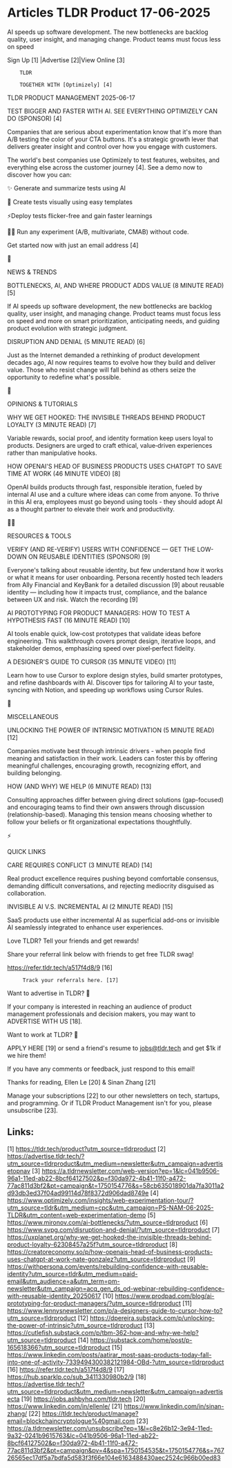# Articles TLDR Product 17-06-2025

AI speeds up software development. The new bottlenecks are backlog
quality, user insight, and managing change. Product teams must focus
less on
speed ‌ ‌ ‌ ‌ ‌ ‌ ‌ ‌ ‌ ‌ ‌ ‌ ‌ ‌ ‌ ‌ ‌ ‌ ‌ ‌ ‌ ‌ ‌ ‌ ‌ ‌  ‌ ‌ ‌ ‌ ‌ ‌ ‌ ‌ ‌ ‌ ‌ ‌ ‌ ‌ ‌ ‌ ‌ ‌ ‌ ‌ ‌ ‌ ‌ ‌ ‌ ‌ 


 Sign Up [1] |Advertise [2]|View Online [3] 

		TLDR 

		TOGETHER WITH [Optimizely] [4]

TLDR PRODUCT MANAGEMENT 2025-06-17

 TEST BIGGER AND FASTER WITH AI. SEE EVERYTHING OPTIMIZELY CAN DO
(SPONSOR) [4] 

 Companies that are serious about experimentation know that it's more
than A/B testing the color of your CTA buttons. It's a strategic
growth lever that delivers greater insight and control over how you
engage with customers.

The world's best companies use Optimizely to test features, websites,
and everything else across the customer journey [4]. See a demo now to
discover how you can:

✨ Generate and summarize tests using AI

🎨 Create tests visually using easy templates

⚡️Deploy tests flicker-free and gain faster learnings

👩‍🔬 Run any experiment (A/B, multivariate, CMAB) without
code.

Get started now with just an email address [4]

📱 

NEWS & TRENDS

 BOTTLENECKS, AI, AND WHERE PRODUCT ADDS VALUE (8 MINUTE READ) [5] 

 If AI speeds up software development, the new bottlenecks are backlog
quality, user insight, and managing change. Product teams must focus
less on speed and more on smart prioritization, anticipating needs,
and guiding product evolution with strategic judgment. 

 DISRUPTION AND DENIAL (5 MINUTE READ) [6] 

 Just as the Internet demanded a rethinking of product development
decades ago, AI now requires teams to evolve how they build and
deliver value. Those who resist change will fall behind as others
seize the opportunity to redefine what's possible. 

🚀 

OPINIONS & TUTORIALS

 WHY WE GET HOOKED: THE INVISIBLE THREADS BEHIND PRODUCT LOYALTY (3
MINUTE READ) [7] 

 Variable rewards, social proof, and identity formation keep users
loyal to products. Designers are urged to craft ethical,
value‑driven experiences rather than manipulative hooks. 

 HOW OPENAI'S HEAD OF BUSINESS PRODUCTS USES CHATGPT TO SAVE TIME AT
WORK (46 MINUTE VIDEO) [8] 

 OpenAI builds products through fast, responsible iteration, fueled by
internal AI use and a culture where ideas can come from anyone. To
thrive in this AI era, employees must go beyond using tools - they
should adopt AI as a thought partner to elevate their work and
productivity. 

🧑‍💻 

RESOURCES & TOOLS

 VERIFY (AND RE-VERIFY) USERS WITH CONFIDENCE — GET THE LOW-DOWN ON
REUSABLE IDENTITIES (SPONSOR) [9] 

 Everyone's talking about reusable identity, but few understand how it
works or what it means for user onboarding. Persona recently hosted
tech leaders from Ally Financial and KeyBank for a detailed discussion
[9] about reusable identity — including how it impacts trust,
compliance, and the balance between UX and risk. Watch the recording
[9] 

 AI PROTOTYPING FOR PRODUCT MANAGERS: HOW TO TEST A HYPOTHESIS FAST
(16 MINUTE READ) [10] 

 AI tools enable quick, low‑cost prototypes that validate ideas
before engineering. This walkthrough covers prompt design, iterative
loops, and stakeholder demos, emphasizing speed over pixel‑perfect
fidelity. 

 A DESIGNER'S GUIDE TO CURSOR (35 MINUTE VIDEO) [11] 

 Learn how to use Cursor to explore design styles, build smarter
prototypes, and refine dashboards with AI. Discover tips for tailoring
AI to your taste, syncing with Notion, and speeding up workflows using
Cursor Rules. 

🎁 

MISCELLANEOUS

 UNLOCKING THE POWER OF INTRINSIC MOTIVATION (5 MINUTE READ) [12] 

 Companies motivate best through intrinsic drivers - when people find
meaning and satisfaction in their work. Leaders can foster this by
offering meaningful challenges, encouraging growth, recognizing
effort, and building belonging. 

 HOW (AND WHY) WE HELP (6 MINUTE READ) [13] 

 Consulting approaches differ between giving direct solutions
(gap-focused) and encouraging teams to find their own answers through
discussion (relationship-based). Managing this tension means choosing
whether to follow your beliefs or fit organizational expectations
thoughtfully. 

⚡ 

QUICK LINKS

 CARE REQUIRES CONFLICT (3 MINUTE READ) [14] 

 Real product excellence requires pushing beyond comfortable
consensus, demanding difficult conversations, and rejecting mediocrity
disguised as collaboration. 

 INVISIBLE AI V.S. INCREMENTAL AI (2 MINUTE READ) [15] 

 SaaS products use either incremental AI as superficial add-ons or
invisible AI seamlessly integrated to enhance user experiences. 

Love TLDR? Tell your friends and get rewards!

 Share your referral link below with friends to get free TLDR swag! 

 https://refer.tldr.tech/a517f4d8/9 [16] 

		 Track your referrals here. [17] 

Want to advertise in TLDR? 📰

 If your company is interested in reaching an audience of product
management professionals and decision makers, you may want to
ADVERTISE WITH US [18]. 

Want to work at TLDR? 💼

 APPLY HERE [19] or send a friend's resume to jobs@tldr.tech and get
$1k if we hire them! 

 If you have any comments or feedback, just respond to this email! 

Thanks for reading, 
Ellen Le [20] & Sinan Zhang [21] 

 Manage your subscriptions [22] to our other newsletters on tech,
startups, and programming. Or if TLDR Product Management isn't for
you, please unsubscribe [23]. 

 

Links:
------
[1] https://tldr.tech/product?utm_source=tldrproduct
[2] https://advertise.tldr.tech/?utm_source=tldrproduct&utm_medium=newsletter&utm_campaign=advertisetopnav
[3] https://a.tldrnewsletter.com/web-version?ep=1&lc=041b9506-96a1-11ed-ab22-8bcf64127502&p=f30da972-4b41-11f0-a472-77ac811d3bf2&pt=campaign&t=1750154776&s=58cb635018901da7fa3011a2d93db3ed37f04ad99114d78f8372d906dad8749e
[4] https://www.optimizely.com/insights/web-experimentation-tour/?utm_source=tldr&utm_medium=cpc&utm_campaign=PS-NAM-06-2025-TLDR&utm_content=web-experimentation-demo
[5] https://www.mironov.com/ai-bottlenecks/?utm_source=tldrproduct
[6] https://www.svpg.com/disruption-and-denial/?utm_source=tldrproduct
[7] https://uxplanet.org/why-we-get-hooked-the-invisible-threads-behind-product-loyalty-62308457a25f?utm_source=tldrproduct
[8] https://creatoreconomy.so/p/how-openais-head-of-business-products-uses-chatgpt-at-work-nate-gonzalez?utm_source=tldrproduct
[9] https://withpersona.com/events/rebuilding-confidence-with-reusable-identity?utm_source=tldr&utm_medium=paid-email&utm_audience=a&utm_term=pm-newsletter&utm_campaign=acq_gen_ds_od-webinar-rebuilding-confidence-with-reusable-identity_20250617
[10] https://www.prodpad.com/blog/ai-prototyping-for-product-managers/?utm_source=tldrproduct
[11] https://www.lennysnewsletter.com/p/a-designers-guide-to-cursor-how-to?utm_source=tldrproduct
[12] https://dpereira.substack.com/p/unlocking-the-power-of-intrinsic?utm_source=tldrproduct
[13] https://cutlefish.substack.com/p/tbm-362-how-and-why-we-help?utm_source=tldrproduct
[14] https://substack.com/home/post/p-165618366?utm_source=tldrproduct
[15] https://www.linkedin.com/posts/aatirar_most-saas-products-today-fall-into-one-of-activity-7339494300382121984-OBd-?utm_source=tldrproduct
[16] https://refer.tldr.tech/a517f4d8/9
[17] https://hub.sparklp.co/sub_3411330980b2/9
[18] https://advertise.tldr.tech/?utm_source=tldrproduct&utm_medium=newsletter&utm_campaign=advertisecta
[19] https://jobs.ashbyhq.com/tldr.tech
[20] https://www.linkedin.com/in/ellenle/
[21] https://www.linkedin.com/in/sinan-zhang/
[22] https://tldr.tech/product/manage?email=blockchaincryptologue%40gmail.com
[23] https://a.tldrnewsletter.com/unsubscribe?ep=1&l=c8e26b12-3e94-11ed-9a32-0241b9615763&lc=041b9506-96a1-11ed-ab22-8bcf64127502&p=f30da972-4b41-11f0-a472-77ac811d3bf2&pt=campaign&pv=4&spa=1750154535&t=1750154776&s=76726565ec17df5a7bdfa5d583f3f66e104e6163488430aec2524c966b00ed83